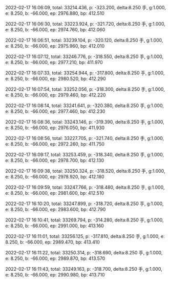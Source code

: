 2022-02-17 16:06:09, total: 33214.436, p: -323.200, delta:8.250 手, g:1.000, e: 8.250, b: -66.000, ep: 2976.880, bp: 412.510

2022-02-17 16:06:30, total: 33223.924, p: -321.720, delta:8.250 手, g:1.000, e: 8.250, b: -66.000, ep: 2974.760, bp: 412.060

2022-02-17 16:06:51, total: 33239.104, p: -320.120, delta:8.250 手, g:1.000, e: 8.250, b: -66.000, ep: 2975.960, bp: 412.010

2022-02-17 16:07:12, total: 33246.776, p: -318.550, delta:8.250 手, g:1.000, e: 8.250, b: -66.000, ep: 2977.210, bp: 411.970

2022-02-17 16:07:33, total: 33254.944, p: -317.800, delta:8.250 手, g:1.000, e: 8.250, b: -66.000, ep: 2980.520, bp: 412.290

2022-02-17 16:07:54, total: 33252.056, p: -318.300, delta:8.250 手, g:1.000, e: 8.250, b: -66.000, ep: 2979.460, bp: 412.220

2022-02-17 16:08:14, total: 33241.641, p: -320.380, delta:8.250 手, g:1.000, e: 8.250, b: -66.000, ep: 2977.460, bp: 412.230

2022-02-17 16:08:36, total: 33243.146, p: -319.390, delta:8.250 手, g:1.000, e: 8.250, b: -66.000, ep: 2976.050, bp: 411.930

2022-02-17 16:08:56, total: 33227.705, p: -321.740, delta:8.250 手, g:1.000, e: 8.250, b: -66.000, ep: 2972.260, bp: 411.750

2022-02-17 16:09:17, total: 33253.459, p: -318.340, delta:8.250 手, g:1.000, e: 8.250, b: -66.000, ep: 2978.700, bp: 412.130

2022-02-17 16:09:38, total: 33250.324, p: -318.520, delta:8.250 手, g:1.000, e: 8.250, b: -66.000, ep: 2978.920, bp: 412.180

2022-02-17 16:09:59, total: 33247.766, p: -318.480, delta:8.250 手, g:1.000, e: 8.250, b: -66.000, ep: 2981.600, bp: 412.510

2022-02-17 16:10:20, total: 33247.899, p: -318.720, delta:8.250 手, g:1.000, e: 8.250, b: -66.000, ep: 2983.600, bp: 412.790

2022-02-17 16:10:41, total: 33269.794, p: -314.280, delta:8.250 手, g:1.000, e: 8.250, b: -66.000, ep: 2991.000, bp: 413.160

2022-02-17 16:11:01, total: 33256.125, p: -317.810, delta:8.250 手, g:1.000, e: 8.250, b: -66.000, ep: 2989.470, bp: 413.410

2022-02-17 16:11:22, total: 33250.314, p: -318.690, delta:8.250 手, g:1.000, e: 8.250, b: -66.000, ep: 2989.870, bp: 413.570

2022-02-17 16:11:43, total: 33249.163, p: -318.700, delta:8.250 手, g:1.000, e: 8.250, b: -66.000, ep: 2990.980, bp: 413.710